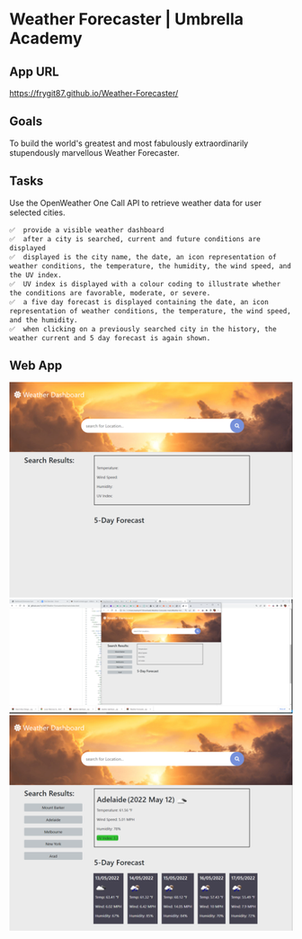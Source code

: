 # **Weather Forecaster | Umbrella Academy**

## **App URL**

https://frygit87.github.io/Weather-Forecaster/

## **Goals**

To build the world's greatest and most fabulously extraordinarily stupendously marvellous Weather Forecaster.

## **Tasks**

Use the OpenWeather One Call API to retrieve weather data for user selected cities.

    ✅  provide a visible weather dashboard
    ✅  after a city is searched, current and future conditions are displayed
    ✅  displayed is the city name, the date, an icon representation of weather conditions, the temperature, the humidity, the wind speed, and the UV index.
    ✅  UV index is displayed with a colour coding to illustrate whether the conditions are favorable, moderate, or severe.
    ✅  a five day forecast is displayed containing the date, an icon representation of weather conditions, the temperature, the wind speed, and the humidity.
    ✅  when clicking on a previously searched city in the history, the weather current and 5 day forecast is again shown.

## **Web App**

![Pre History ](/img/ss.png)
![Search History ](/img/ss1.png)
![Post Search](/img/ss2.png)
